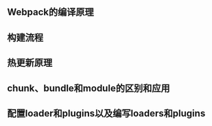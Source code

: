 ## Webpack的编译原理

## 构建流程

## 热更新原理

## chunk、bundle和module的区别和应用

## 配置loader和plugins以及编写loaders和plugins